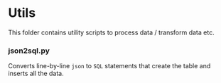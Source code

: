 # Utils

This folder contains utility scripts to process data / transform data etc.

### json2sql.py

Converts line-by-line `json` to `SQL` statements that create the table and inserts all the data. 